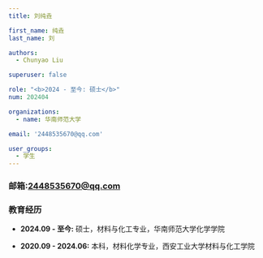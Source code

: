 ```yaml
---
title: 刘纯垚

first_name: 纯垚
last_name: 刘

authors:
  - Chunyao Liu

superuser: false

role: "<b>2024 - 至今: 硕士</b>"
num: 202404

organizations:
  - name: 华南师范大学

email: '2448535670@qq.com'

user_groups:
  - 学生
---
```

### 邮箱:<2448535670@qq.com>

### 教育经历

- **2024.09 - 至今:** 硕士，材料与化工专业，华南师范大学化学学院

- **2020.09 - 2024.06:** 本科，材料化学专业，西安工业大学材料与化工学院
